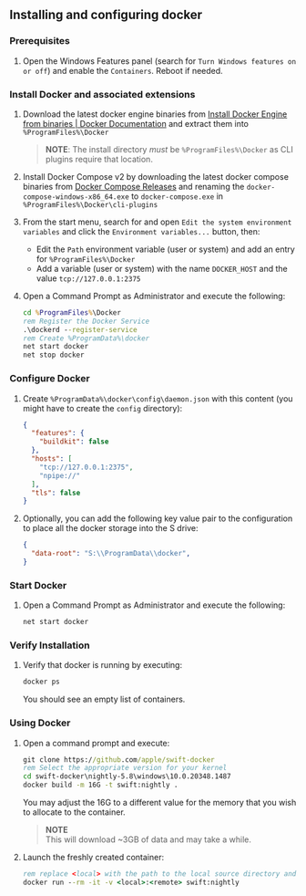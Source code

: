 
## Installing and configuring docker

### Prerequisites

1. Open the Windows Features panel (search for `Turn Windows features on or off`) and enable the `Containers`. Reboot if needed. 

### Install Docker and associated extensions

1. Download the latest docker engine binaries from [Install Docker Engine from binaries | Docker Documentation](https://docs.docker.com/engine/install/binaries/#install-server-and-client-binaries-on-windows) and extract them into `%ProgramFiles%\Docker`

    > **NOTE**: The install directory _must_ be `%ProgramFiles%\Docker` as CLI plugins require that location.

1. Install Docker Compose v2 by downloading the latest docker compose binaries from [Docker Compose Releases](https://github.com/docker/compose/releases) and renaming the `docker-compose-windows-x86_64.exe` to `docker-compose.exe` in `%ProgramFiles%\Docker\cli-plugins`

1. From the start menu, search for and open `Edit the system environment variables` and click the `Environment variables...` button, then:

    - Edit the `Path` environment variable (user or system) and add an entry for `%ProgramFiles%\Docker`
    - Add a variable (user or system) with the name `DOCKER_HOST` and the value `tcp://127.0.0.1:2375`

1. Open a Command Prompt as Administrator and execute the following:

    ~~~cmd
    cd %ProgramFiles%\Docker
    rem Register the Docker Service
    .\dockerd --register-service
    rem Create %ProgramData%\docker
    net start docker
    net stop docker
    ~~~

### Configure Docker

1. Create `%ProgramData%\docker\config\daemon.json` with this content (you might have to create the `config` directory):

    ```json
    {
      "features": {
        "buildkit": false
      },
      "hosts": [
        "tcp://127.0.0.1:2375",
        "npipe://"
      ],
      "tls": false
    }
    ```

1. Optionally, you can add the following key value pair to the configuration to place all the docker storage into the S drive:

    ```json
    {
      "data-root": "S:\\ProgramData\\docker",
    }
    ```

### Start Docker

1. Open a Command Prompt as Administrator and execute the following:

    ~~~cmd
    net start docker
    ~~~

### Verify Installation

1. Verify that docker is running by executing:

    ~~~cmd
    docker ps
    ~~~
    
    You should see an empty list of containers.

### Using Docker

1. Open a command prompt and execute:

    ~~~cmd
    git clone https://github.com/apple/swift-docker
    rem Select the appropriate version for your kernel
    cd swift-docker\nightly-5.8\windows\10.0.20348.1487
    docker build -m 16G -t swift:nightly .
    ~~~

    You may adjust the 16G to a different value for the memory that you wish to allocate to the container.

    > **NOTE**<br/>
    > This will download ~3GB of data and may take a while.

1. Launch the freshly created container:

    ~~~cmd
    rem replace <local> with the path to the local source directory and <remote> with the path to be mounted in the container.
    docker run --rm -it -v <local>:<remote> swift:nightly
    ~~~

